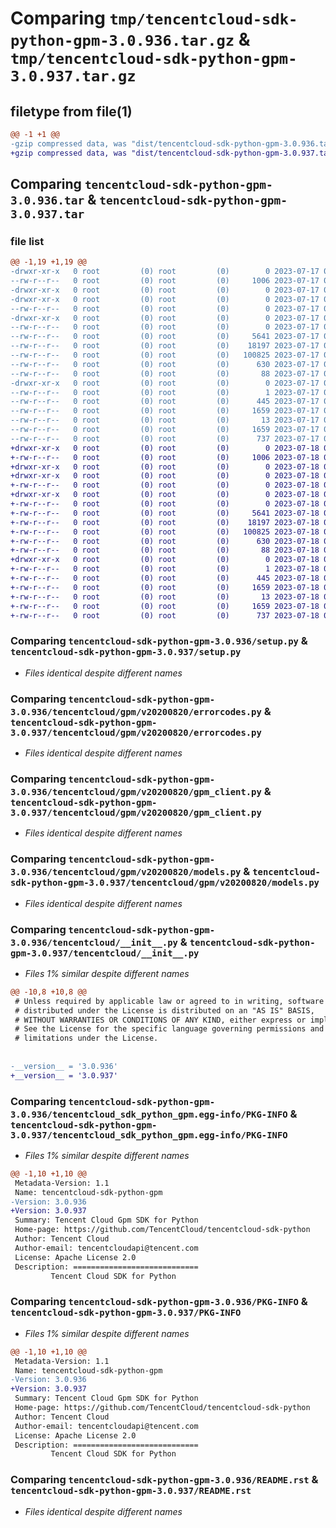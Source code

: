 # Comparing `tmp/tencentcloud-sdk-python-gpm-3.0.936.tar.gz` & `tmp/tencentcloud-sdk-python-gpm-3.0.937.tar.gz`

## filetype from file(1)

```diff
@@ -1 +1 @@
-gzip compressed data, was "dist/tencentcloud-sdk-python-gpm-3.0.936.tar", last modified: Mon Jul 17 00:25:43 2023, max compression
+gzip compressed data, was "dist/tencentcloud-sdk-python-gpm-3.0.937.tar", last modified: Tue Jul 18 00:24:32 2023, max compression
```

## Comparing `tencentcloud-sdk-python-gpm-3.0.936.tar` & `tencentcloud-sdk-python-gpm-3.0.937.tar`

### file list

```diff
@@ -1,19 +1,19 @@
-drwxr-xr-x   0 root         (0) root         (0)        0 2023-07-17 00:25:43.000000 tencentcloud-sdk-python-gpm-3.0.936/
--rw-r--r--   0 root         (0) root         (0)     1006 2023-07-17 00:25:43.000000 tencentcloud-sdk-python-gpm-3.0.936/setup.py
-drwxr-xr-x   0 root         (0) root         (0)        0 2023-07-17 00:25:43.000000 tencentcloud-sdk-python-gpm-3.0.936/tencentcloud/
-drwxr-xr-x   0 root         (0) root         (0)        0 2023-07-17 00:25:43.000000 tencentcloud-sdk-python-gpm-3.0.936/tencentcloud/gpm/
--rw-r--r--   0 root         (0) root         (0)        0 2023-07-17 00:25:43.000000 tencentcloud-sdk-python-gpm-3.0.936/tencentcloud/gpm/__init__.py
-drwxr-xr-x   0 root         (0) root         (0)        0 2023-07-17 00:25:43.000000 tencentcloud-sdk-python-gpm-3.0.936/tencentcloud/gpm/v20200820/
--rw-r--r--   0 root         (0) root         (0)        0 2023-07-17 00:25:43.000000 tencentcloud-sdk-python-gpm-3.0.936/tencentcloud/gpm/v20200820/__init__.py
--rw-r--r--   0 root         (0) root         (0)     5641 2023-07-17 00:25:43.000000 tencentcloud-sdk-python-gpm-3.0.936/tencentcloud/gpm/v20200820/errorcodes.py
--rw-r--r--   0 root         (0) root         (0)    18197 2023-07-17 00:25:43.000000 tencentcloud-sdk-python-gpm-3.0.936/tencentcloud/gpm/v20200820/gpm_client.py
--rw-r--r--   0 root         (0) root         (0)   100825 2023-07-17 00:25:43.000000 tencentcloud-sdk-python-gpm-3.0.936/tencentcloud/gpm/v20200820/models.py
--rw-r--r--   0 root         (0) root         (0)      630 2023-07-17 00:25:43.000000 tencentcloud-sdk-python-gpm-3.0.936/tencentcloud/__init__.py
--rw-r--r--   0 root         (0) root         (0)       88 2023-07-17 00:25:43.000000 tencentcloud-sdk-python-gpm-3.0.936/setup.cfg
-drwxr-xr-x   0 root         (0) root         (0)        0 2023-07-17 00:25:43.000000 tencentcloud-sdk-python-gpm-3.0.936/tencentcloud_sdk_python_gpm.egg-info/
--rw-r--r--   0 root         (0) root         (0)        1 2023-07-17 00:25:43.000000 tencentcloud-sdk-python-gpm-3.0.936/tencentcloud_sdk_python_gpm.egg-info/dependency_links.txt
--rw-r--r--   0 root         (0) root         (0)      445 2023-07-17 00:25:43.000000 tencentcloud-sdk-python-gpm-3.0.936/tencentcloud_sdk_python_gpm.egg-info/SOURCES.txt
--rw-r--r--   0 root         (0) root         (0)     1659 2023-07-17 00:25:43.000000 tencentcloud-sdk-python-gpm-3.0.936/tencentcloud_sdk_python_gpm.egg-info/PKG-INFO
--rw-r--r--   0 root         (0) root         (0)       13 2023-07-17 00:25:43.000000 tencentcloud-sdk-python-gpm-3.0.936/tencentcloud_sdk_python_gpm.egg-info/top_level.txt
--rw-r--r--   0 root         (0) root         (0)     1659 2023-07-17 00:25:43.000000 tencentcloud-sdk-python-gpm-3.0.936/PKG-INFO
--rw-r--r--   0 root         (0) root         (0)      737 2023-07-17 00:25:43.000000 tencentcloud-sdk-python-gpm-3.0.936/README.rst
+drwxr-xr-x   0 root         (0) root         (0)        0 2023-07-18 00:24:32.000000 tencentcloud-sdk-python-gpm-3.0.937/
+-rw-r--r--   0 root         (0) root         (0)     1006 2023-07-18 00:24:32.000000 tencentcloud-sdk-python-gpm-3.0.937/setup.py
+drwxr-xr-x   0 root         (0) root         (0)        0 2023-07-18 00:24:32.000000 tencentcloud-sdk-python-gpm-3.0.937/tencentcloud/
+drwxr-xr-x   0 root         (0) root         (0)        0 2023-07-18 00:24:32.000000 tencentcloud-sdk-python-gpm-3.0.937/tencentcloud/gpm/
+-rw-r--r--   0 root         (0) root         (0)        0 2023-07-18 00:24:32.000000 tencentcloud-sdk-python-gpm-3.0.937/tencentcloud/gpm/__init__.py
+drwxr-xr-x   0 root         (0) root         (0)        0 2023-07-18 00:24:32.000000 tencentcloud-sdk-python-gpm-3.0.937/tencentcloud/gpm/v20200820/
+-rw-r--r--   0 root         (0) root         (0)        0 2023-07-18 00:24:32.000000 tencentcloud-sdk-python-gpm-3.0.937/tencentcloud/gpm/v20200820/__init__.py
+-rw-r--r--   0 root         (0) root         (0)     5641 2023-07-18 00:24:32.000000 tencentcloud-sdk-python-gpm-3.0.937/tencentcloud/gpm/v20200820/errorcodes.py
+-rw-r--r--   0 root         (0) root         (0)    18197 2023-07-18 00:24:32.000000 tencentcloud-sdk-python-gpm-3.0.937/tencentcloud/gpm/v20200820/gpm_client.py
+-rw-r--r--   0 root         (0) root         (0)   100825 2023-07-18 00:24:32.000000 tencentcloud-sdk-python-gpm-3.0.937/tencentcloud/gpm/v20200820/models.py
+-rw-r--r--   0 root         (0) root         (0)      630 2023-07-18 00:24:32.000000 tencentcloud-sdk-python-gpm-3.0.937/tencentcloud/__init__.py
+-rw-r--r--   0 root         (0) root         (0)       88 2023-07-18 00:24:32.000000 tencentcloud-sdk-python-gpm-3.0.937/setup.cfg
+drwxr-xr-x   0 root         (0) root         (0)        0 2023-07-18 00:24:32.000000 tencentcloud-sdk-python-gpm-3.0.937/tencentcloud_sdk_python_gpm.egg-info/
+-rw-r--r--   0 root         (0) root         (0)        1 2023-07-18 00:24:32.000000 tencentcloud-sdk-python-gpm-3.0.937/tencentcloud_sdk_python_gpm.egg-info/dependency_links.txt
+-rw-r--r--   0 root         (0) root         (0)      445 2023-07-18 00:24:32.000000 tencentcloud-sdk-python-gpm-3.0.937/tencentcloud_sdk_python_gpm.egg-info/SOURCES.txt
+-rw-r--r--   0 root         (0) root         (0)     1659 2023-07-18 00:24:32.000000 tencentcloud-sdk-python-gpm-3.0.937/tencentcloud_sdk_python_gpm.egg-info/PKG-INFO
+-rw-r--r--   0 root         (0) root         (0)       13 2023-07-18 00:24:32.000000 tencentcloud-sdk-python-gpm-3.0.937/tencentcloud_sdk_python_gpm.egg-info/top_level.txt
+-rw-r--r--   0 root         (0) root         (0)     1659 2023-07-18 00:24:32.000000 tencentcloud-sdk-python-gpm-3.0.937/PKG-INFO
+-rw-r--r--   0 root         (0) root         (0)      737 2023-07-18 00:24:32.000000 tencentcloud-sdk-python-gpm-3.0.937/README.rst
```

### Comparing `tencentcloud-sdk-python-gpm-3.0.936/setup.py` & `tencentcloud-sdk-python-gpm-3.0.937/setup.py`

 * *Files identical despite different names*

### Comparing `tencentcloud-sdk-python-gpm-3.0.936/tencentcloud/gpm/v20200820/errorcodes.py` & `tencentcloud-sdk-python-gpm-3.0.937/tencentcloud/gpm/v20200820/errorcodes.py`

 * *Files identical despite different names*

### Comparing `tencentcloud-sdk-python-gpm-3.0.936/tencentcloud/gpm/v20200820/gpm_client.py` & `tencentcloud-sdk-python-gpm-3.0.937/tencentcloud/gpm/v20200820/gpm_client.py`

 * *Files identical despite different names*

### Comparing `tencentcloud-sdk-python-gpm-3.0.936/tencentcloud/gpm/v20200820/models.py` & `tencentcloud-sdk-python-gpm-3.0.937/tencentcloud/gpm/v20200820/models.py`

 * *Files identical despite different names*

### Comparing `tencentcloud-sdk-python-gpm-3.0.936/tencentcloud/__init__.py` & `tencentcloud-sdk-python-gpm-3.0.937/tencentcloud/__init__.py`

 * *Files 1% similar despite different names*

```diff
@@ -10,8 +10,8 @@
 # Unless required by applicable law or agreed to in writing, software
 # distributed under the License is distributed on an "AS IS" BASIS,
 # WITHOUT WARRANTIES OR CONDITIONS OF ANY KIND, either express or implied.
 # See the License for the specific language governing permissions and
 # limitations under the License.
 
 
-__version__ = '3.0.936'
+__version__ = '3.0.937'
```

### Comparing `tencentcloud-sdk-python-gpm-3.0.936/tencentcloud_sdk_python_gpm.egg-info/PKG-INFO` & `tencentcloud-sdk-python-gpm-3.0.937/tencentcloud_sdk_python_gpm.egg-info/PKG-INFO`

 * *Files 1% similar despite different names*

```diff
@@ -1,10 +1,10 @@
 Metadata-Version: 1.1
 Name: tencentcloud-sdk-python-gpm
-Version: 3.0.936
+Version: 3.0.937
 Summary: Tencent Cloud Gpm SDK for Python
 Home-page: https://github.com/TencentCloud/tencentcloud-sdk-python
 Author: Tencent Cloud
 Author-email: tencentcloudapi@tencent.com
 License: Apache License 2.0
 Description: ============================
         Tencent Cloud SDK for Python
```

### Comparing `tencentcloud-sdk-python-gpm-3.0.936/PKG-INFO` & `tencentcloud-sdk-python-gpm-3.0.937/PKG-INFO`

 * *Files 1% similar despite different names*

```diff
@@ -1,10 +1,10 @@
 Metadata-Version: 1.1
 Name: tencentcloud-sdk-python-gpm
-Version: 3.0.936
+Version: 3.0.937
 Summary: Tencent Cloud Gpm SDK for Python
 Home-page: https://github.com/TencentCloud/tencentcloud-sdk-python
 Author: Tencent Cloud
 Author-email: tencentcloudapi@tencent.com
 License: Apache License 2.0
 Description: ============================
         Tencent Cloud SDK for Python
```

### Comparing `tencentcloud-sdk-python-gpm-3.0.936/README.rst` & `tencentcloud-sdk-python-gpm-3.0.937/README.rst`

 * *Files identical despite different names*

